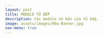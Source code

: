 ```yaml
---
layout: post
title: MODULE TỦ BẾP
description: Các module cơ bản của tủ bếp.
image: assets/images/00a-Banner.jpg
nav-menu: true
---
```

